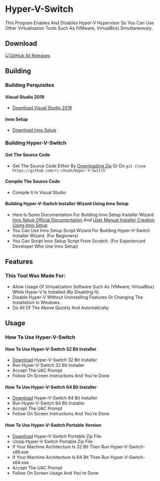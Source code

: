 # Hyper-V-Switch
This Program Enables And Disables Hyper-V Hypervisor So You Can Use Other Virtualisation Tools Such As (VMware, VirtualBox) Simultaneously.

## Download
[![GitHub All Releases](https://img.shields.io/github/downloads/rc-chuah/Hyper-V-Switch/total?style=for-the-badge)](https://github.com/rc-chuah/Hyper-V-Switch/releases/latest)

## Building
### Building Perquisites
#### Visual Studio 2019
- [Download Visual Studio 2019](https://visualstudio.microsoft.com/thank-you-downloading-visual-studio/?sku=community&rel=16&utm_medium=microsoft&utm_source=docs.microsoft.com&utm_campaign=download+from+relnotes&utm_content=vs2019ga+button)
#### Inno Setup
- [Download Inno Setup](https://jrsoftware.org/isinfo.php)
### Building Hyper-V-Switch
#### Get The Source Code
- Get The Source Code Either By [Downloading Zip](https://github.com/rc-chuah/Hyper-V-Switch/archive/main.zip) Or Do `git clone https://github.com/rc-chuah/Hyper-V-Switch`
#### Compile The Source Code
- Compile It In Visual Studio
#### Building Hyper-V-Switch Installer Wizard Using Inno Setup
- Here Is Some Documentation For Building Inno Setup Installer Wizard [Inno Setup Official Documentation](https://jrsoftware.org/ishelp) And [User Manual Installer Creation Using Inno Setup](https://jazzteam.org/en/technical-articles/manual-creating-an-installer-using-inno-setup)
- You Can Use Inno Setup Script Wizard For Building Hyper-V-Switch Installer Wizard. (For Beginners)
- You Can Script Inno Setup Script From Scratch. (For Experienced Developer Who Use Inno Setup)

## Features
### This Tool Was Made For:
- Allow Usage Of Virtualization Software Such As (VMware, VirtualBox) While Hyper-V Is Installed (By Disabling It).
- Disable Hyper-V Without Uninstalling Features Or Changing The Installation In Windows.
- Do All Of The Above Quickly And Automatically.

## Usage
### How To Use Hyper-V-Switch
#### How To Use Hyper-V-Switch 32 Bit Installer
- [Download](https://github.com/rc-chuah/Hyper-V-Switch/releases/latest) Hyper-V-Switch 32 Bit Installer
- Run Hyper-V-Switch 32 Bit Installer
- Accept The UAC Prompt
- Follow On Screen Instructions And You're Done
#### How To Use Hyper-V-Switch 64 Bit Installer
- [Download](https://github.com/rc-chuah/Hyper-V-Switch/releases/latest) Hyper-V-Switch 64 Bit Installer
- Run Hyper-V-Switch 64 Bit Installer
- Accept The UAC Prompt
- Follow On Screen Instructions And You're Done
#### How To Use Hyper-V-Switch Portable Version
- [Download](https://github.com/rc-chuah/Hyper-V-Switch/releases/latest) Hyper-V-Switch Portable Zip File
- Unzip Hyper-V-Switch Portable Zip File
- If Your Machine Architecture Is 32 Bit Then Run Hyper-V-Switch-x86.exe
- If Your Machine Architecture Is 64 Bit Then Run Hyper-V-Switch-x64.exe
- Accept The UAC Prompt
- Follow On Screen Usage And You're Done

